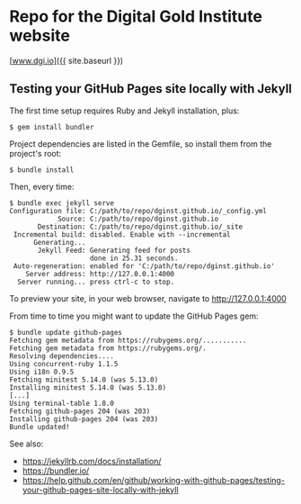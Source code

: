 # Repo for the Digital Gold Institute website

[www.dgi.io]({{ site.baseurl }})

## Testing your GitHub Pages site locally with Jekyll

The first time setup requires Ruby and Jekyll installation, plus:

```shell
$ gem install bundler
```

Project dependencies are listed in the Gemfile,
so install them from the project's root:

```shell
$ bundle install
```

Then, every time:

```shell
$ bundle exec jekyll serve
Configuration file: C:/path/to/repo/dginst.github.io/_config.yml
            Source: C:/path/to/repo/dginst.github.io
       Destination: C:/path/to/repo/dginst.github.io/_site
 Incremental build: disabled. Enable with --incremental
      Generating...
       Jekyll Feed: Generating feed for posts
                    done in 25.31 seconds.
 Auto-regeneration: enabled for 'C:/path/to/repo/dginst.github.io'
    Server address: http://127.0.0.1:4000
  Server running... press ctrl-c to stop.
```

To preview your site, in your web browser, navigate to <http://127.0.0.1:4000>

From time to time you might want to update the GitHub Pages gem:

```shell
$ bundle update github-pages
Fetching gem metadata from https://rubygems.org/...........
Fetching gem metadata from https://rubygems.org/.
Resolving dependencies....
Using concurrent-ruby 1.1.5
Using i18n 0.9.5
Fetching minitest 5.14.0 (was 5.13.0)
Installing minitest 5.14.0 (was 5.13.0)
[...]
Using terminal-table 1.8.0
Fetching github-pages 204 (was 203)
Installing github-pages 204 (was 203)
Bundle updated!
```

See also:

- <https://jekyllrb.com/docs/installation/>
- <https://bundler.io/>
- <https://help.github.com/en/github/working-with-github-pages/testing-your-github-pages-site-locally-with-jekyll>
